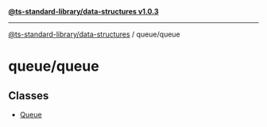[**@ts-standard-library/data-structures v1.0.3**](../../README.md)

***

[@ts-standard-library/data-structures](../../modules.md) / queue/queue

# queue/queue

## Classes

- [Queue](classes/Queue.md)
